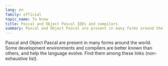 ```yaml
---
lang: en
family: official
topic_name: To know
title: Pascal and Object Pascal IDEs and compilers
summary: Pascal and Object Pascal are present in many forms around the world. Some development environments and compilers are better known than others, and help the language evolve. Find them among these links (non-exhaustive list).
---
```

Pascal and Object Pascal are present in many forms around the world. Some development environments and compilers are better known than others, and help the language evolve. Find them among these links (non-exhaustive list).
